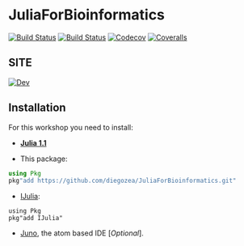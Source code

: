# JuliaForBioinformatics


[![Build Status](https://travis-ci.com/diegozea/JuliaForBioinformatics.svg?branch=master)](https://travis-ci.com/diegozea/JuliaForBioinformatics)
[![Build Status](https://ci.appveyor.com/api/projects/status/github/diegozea/JuliaForBioinformatics?svg=true)](https://ci.appveyor.com/project/diegozea/JuliaForBioinformatics)
[![Codecov](https://codecov.io/gh/diegozea/JuliaForBioinformatics/branch/master/graph/badge.svg)](https://codecov.io/gh/diegozea/JuliaForBioinformatics)
[![Coveralls](https://coveralls.io/repos/github/diegozea/JuliaForBioinformatics/badge.svg?branch=master)](https://coveralls.io/github/diegozea/JuliaForBioinformatics?branch=master)

## SITE  

[![Dev](https://img.shields.io/badge/docs-dev-blue.svg)](https://diegozea.github.io/JuliaForBioinformatics/dev)


## Installation

For this workshop you need to install:

- [**Julia 1.1**](https://julialang.org/downloads/)  

- This package:  
```julia
using Pkg
pkg"add https://github.com/diegozea/JuliaForBioinformatics.git"
```

- [IJulia](https://github.com/JuliaLang/IJulia.jl):  
```
using Pkg
pkg"add IJulia"
```

- [Juno](http://junolab.org/), the atom based IDE [*Optional*].
